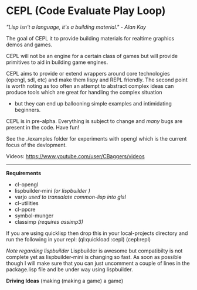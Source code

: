 CEPL (Code Evaluate Play Loop)
==============================

*"Lisp isn't a language, it's a building material." - Alan Kay*

The goal of CEPL it to provide building materials for realtime graphics demos and games.

CEPL will not be an engine for a certain class of games but will provide primitives to aid
in building game engines.

CEPL aims to provide or extend wrappers around core technologies (opengl, sdl, etc) and make
them lispy and REPL friendly. The second point is worth noting as too often an attempt
to abstract complex ideas can produce tools which are great for handling the complex situation
- but they can end up ballooning simple examples and intimidating beginners.

CEPL is in pre-alpha. Everything is subject to change and *many* bugs are present in the code. Have fun!

See the ./examples folder for experiments with opengl which is the current focus of the devlopment.

Videos: https://www.youtube.com/user/CBaggers/videos

-----

**Requirements**

* cl-opengl
* lispbuilder-mini *(or lispbuilder <see end for note>)*
* varjo *used to transalate common-lisp into glsl*
* cl-utilities
* cl-ppcre
* symbol-munger
* classimp *(requires assimp3)*

If you are using quicklisp then drop this in your local-projects directory and run the following in your repl:
    (ql:quickload :cepl)
    (cepl:repl)

*Note regarding lispbuilder*
Lispbuilder is awesome but compatibilty is not complete yet as 
lispbuilder-mini is changing so fast. As soon as possible though
I will make sure that you can just uncomment a couple of lines
in the package.lisp file and be under way using lispbuilder.

**Driving Ideas**
(making (making a game) a game)
